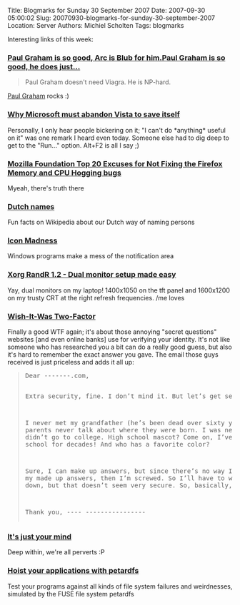Title: Blogmarks for Sunday 30 September 2007
Date: 2007-09-30 05:00:02
Slug: 20070930-blogmarks-for-sunday-30-september-2007
Location: Server
Authors: Michiel Scholten
Tags: blogmarks

<p>Interesting links of this week:</p>
<h3><a href="http://news.ycombinator.com/item?id=60357">Paul Graham is so good, Arc is Blub for him.Paul Graham is so good, he does just...</a></h3>
<blockquote><p>Paul Graham doesn't need Viagra. He is NP-hard.</p></blockquote>

<p><a href="http://en.wikipedia.org/wiki/Paul_Graham">Paul Graham</a> rocks :)</p>
<h3><a href="http://www.news.com/8301-10784_3-9785337-7.html?part=rss">Why Microsoft must abandon Vista to save itself</a></h3>
<p>Personally, I only hear people bickering on it; "I can't do *anything* useful on it" was one remark I heard even today. Someone else had to dig deep to get to the "Run..." option. Alt+F2 is all I say ;)</p>
<h3><a href="http://slashdot.org/comments.pl?sid=306595&amp;threshold=1&amp;commentsort=0&amp;mode=thread&amp;cid=20733343">Mozilla Foundation Top 20 Excuses for Not Fixing the Firefox Memory and CPU Hogging bugs</a></h3>
<p>Myeah, there's truth there</p>
<h3><a href="http://en.wikipedia.org/wiki/Dutch_name">Dutch names</a></h3>
<p>Fun facts on Wikipedia about our Dutch way of naming persons</p>
<h3><a href="http://www.burtonini.com/blog/computers/windows-2007-09-24-20-40">Icon Madness</a></h3>
<p>Windows programs make a mess of the notification area</p>
<h3><a href="http://www.thinkwiki.org/wiki/Xorg_RandR_1.2">Xorg RandR 1.2 - Dual monitor setup made easy</a></h3>
<p>Yay, dual monitors on my laptop! 1400x1050 on the tft panel and 1600x1200 on my trusty CRT at the right refresh frequencies. /me loves</p>
<h3><a href="http://worsethanfailure.com/Articles/WishItWas-TwoFactor-.aspx">Wish-It-Was Two-Factor</a></h3>
<p>Finally a good WTF again; it's about those annoying "secret questions" websites [and even online banks] use for verifying your identity. It's not like someone who has researched you a bit can do a really good guess, but also it's hard to remember the exact answer you gave. The email those guys received is just priceless and adds it all up:</p>

<blockquote><pre>Dear -------.com,

Extra security, fine. I don&rsquo;t mind it. But let&rsquo;s get serious.

I never met my grandfather (he&rsquo;s been dead over sixty years). My parents 
never talk about where they were born. I was never married. I didn&rsquo;t go to 
college. High school mascot? Come on, I&rsquo;ve been out of high school for decades! 
And who has a favorite color?

Sure, I can make up answers, but since there&rsquo;s no way I'll remember my made up 
answers, then I&rsquo;m screwed. So I&rsquo;ll have to write them all down, but that doesn&rsquo;t
seem very secure. So, basically, I&rsquo;m screwed.

Thank you,
---- ----------------</pre></blockquote>
<h3><a href="http://haha.nu/creative/its-just-your-mind/">It's just your mind</a></h3>
<p>Deep within, we're all perverts :P</p>
<h3><a href="http://www.linux.com/feature/119199">Hoist your applications with petardfs</a></h3>
<p>Test your programs against all kinds of file system failures and weirdnesses, simulated by the FUSE file system petardfs</p>
